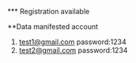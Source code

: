 *** Registration available

**Data manifested account
1. test1@gmail.com
password:1234
2. test2@gmail.com
password:1234